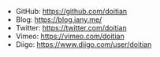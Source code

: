 * GitHub: https://github.com/doitian
* Blog: https://blog.iany.me/
* Twitter: https://twitter.com/doitian
* Vimeo: https://vimeo.com/doitian
* Diigo: https://www.diigo.com/user/doitian
